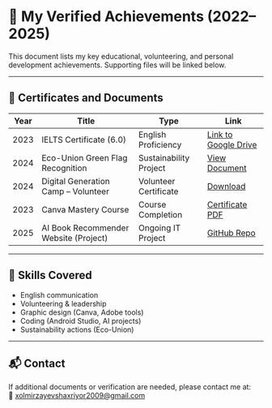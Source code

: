 # 📄 My Verified Achievements (2022–2025)

This document lists my key educational, volunteering, and personal development achievements. Supporting files will be linked below.

---

## 📌 Certificates and Documents

| Year | Title | Type | Link |
|------|-------|------|------|
| 2023 | IELTS Certificate (6.0) | English Proficiency | [Link to Google Drive]([https://drive.google.com/yourfile](https://drive.google.com/file/d/1wS6b9_R1YT07KrjNsj1-S48ZO5SS8wys/view?usp=drive_link)) |
| 2024 | Eco-Union Green Flag Recognition | Sustainability Project | [View Document](https://drive.google.com/file/d/1KkiScNFOQShZJVZF9b7ihxTKNJenBisb/view?usp=sharing) |
| 2024 | Digital Generation Camp – Volunteer | Volunteer Certificate | [Download](https://drive.google.com/yourfile) |
| 2023 | Canva Mastery Course | Course Completion | [Certificate PDF](https://drive.google.com/yourfile) |
| 2025 | AI Book Recommender Website (Project) | Ongoing IT Project | [GitHub Repo](https://claude.ai/public/artifacts/0f15675d-6e91-454c-81ed-fa17a7c7ca46) |

---

## 🧠 Skills Covered

- English communication
- Volunteering & leadership
- Graphic design (Canva, Adobe tools)
- Coding (Android Studio, AI projects)
- Sustainability actions (Eco-Union)

---

## 📬 Contact

If additional documents or verification are needed, please contact me at:  
📧 xolmirzayevshaxriyor2009@gmail.com
